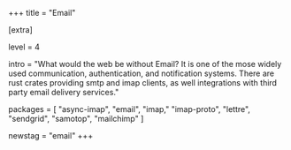 +++
title = "Email"

[extra]

level = 4

intro = "What would the web be without Email? It is one of the mose widely used communication, authentication, and notification systems. There are rust crates providing smtp and imap clients, as well integrations with third party email delivery services."

packages = [
  "async-imap",
  "email",
  "imap,"
  "imap-proto",
  "lettre",
  "sendgrid",
  "samotop",
  "mailchimp"
]

newstag = "email"
+++
